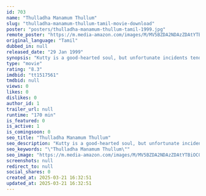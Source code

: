 ```yaml
---
id: 703
name: "Thulladha Manamum Thullum"
slug: "thulladha-manamum-thullum-tamil-movie-download"
poster: "posters/thulladha-manamum-thullum-tamil-1999.jpg"
remote_poster: "https://m.media-amazon.com/images/M/MV5BZDA2NDAzZDAtYTBiOC00ODlhLWEwZTItYzdiOTM2MDY4MGRhXkEyXkFqcGc@._V1_SX300.jpg"
original_language: "Tamil"
dubbed_in: null
released_date: "29 Jan 1999"
synopsis: "Kutty is a good-hearted soul, but unfortunate incidents tend to portray his ruffian side whenever he encounters the girl he loves. A bizarre incident brings them closer and yet keeps them apart."
type: "movie"
rating: "8.3"
imdbid: "tt1517561"
tmdbid: null
views: 0
likes: 0
dislikes: 0
author_id: 1
trailer_url: null
runtime: "170 min"
is_featured: 0
is_active: 1
is_comingsoon: 0
seo_title: "Thulladha Manamum Thullum"
seo_description: "Kutty is a good-hearted soul, but unfortunate incidents tend to portray his ruffian side whenever he encounters the girl he loves. A bizarre incident brings them closer and yet keeps them apart."
seo_keywords: "\"Thulladha Manamum Thullum\""
seo_image: "https://m.media-amazon.com/images/M/MV5BZDA2NDAzZDAtYTBiOC00ODlhLWEwZTItYzdiOTM2MDY4MGRhXkEyXkFqcGc@._V1_SX300.jpg"
screenshots: null
redirect_to: null
social_shares: 0
created_at: 2025-03-21 16:32:51
updated_at: 2025-03-21 16:32:51
---
```



